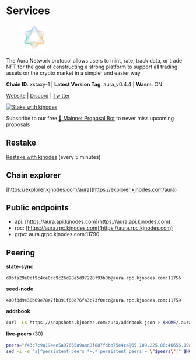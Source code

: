 # Services

<figure><img src="https://raw.githubusercontent.com/kj89/cosmos-images/main/logos/aura.png" alt=""><figcaption></figcaption></figure>

The Aura Network protocol allows users to mint, rate, track data,  or trade NFT for the goal of constructing a strong platform to  support all trading assets on the crypto market in a simpler and easier way

**Chain ID**: xstaxy-1 | **Latest Version Tag**: aura_v0.4.4 | **Wasm**: ON

[Website](https://aura.network) | [Discord](https://discord.gg/hpvF5QcWRf) | [Twitter](https://twitter.com/AuraNetworkHQ)

[![Stake with kjnodes](https://i.ibb.co/cr44Q8j/button-stake-with-kjnodes.png)](https://restake.app/aura/auravaloper17q4k3j6kcslrcuxtj9mxdcgez7kw7jdma8ykjs)

Subscribe to our free [🤖 Mainnet Proposal Bot](https://t.me/kjnodes_proposal_bot) to never miss upcoming proposals

## Restake

[Restake with kjnodes](https://restake.app/aura/auravaloper17q4k3j6kcslrcuxtj9mxdcgez7kw7jdma8ykjs) (every 5 minutes)
## Chain explorer
[https://explorer.kjnodes.com/aura](https://explorer.kjnodes.com/aura)

## Public endpoints

* api: [https://aura.api.kjnodes.com](https://aura.api.kjnodes.com)
* rpc: [https://aura.rpc.kjnodes.com](https://aura.rpc.kjnodes.com)
* grpc: aura.grpc.kjnodes.com:11790

## Peering

**state-sync**

```text
d9bfa29e0cf9c4ce0cc9c26d98e5d97228f93b0b@aura.rpc.kjnodes.com:11756
```

**seed-node**

```text
400f3d9e30b69e78a7fb891f60d76fa3c73f0ecc@aura.rpc.kjnodes.com:11759
```

**addrbook**
```bash
curl -Ls https://snapshots.kjnodes.com/aura/addrbook.json > $HOME/.aura/config/addrbook.json
```

**live-peers** (30)
```bash
peers="f43c7c9a194ee5a97665a9aad8f887fdbb75e4ca@65.109.225.86:46656,19acd62323adff35539c6c3643e1a5e097caece4@5.9.61.78:26656,0179528068da0dfaf61005cf5aa28793ca42b129@85.25.74.163:26656,3e05f2b0fdd750511dbff9d3f6a47d3bc3d4b1f0@141.95.204.81:61456,1584b3aa3969def4a9f70555b3b442d334053e94@148.113.159.22:10156,ed15ae05f17dd4e672eec0a96c38364d063b68dc@65.108.6.45:60756,670c0c23a1196e706e058133fbbb156f7f33b352@5.9.95.147:26656,34d759895c5a451488db34c686e74cb954d86723@65.108.135.212:26656,e46238ddcf2113b70f59b417994c375e2d67e265@71.236.119.108:40656,dce07d176e5ba4cfdc7b806eb80eabab162a09d0@45.76.213.229:26656,a859027129ee2524b57c43b9ecbe3bcc4d120efb@195.3.222.183:26656,aec1624fad0adf47f9b4f7300dcb8bd4d63567f1@57.128.20.163:21756,a19b89ebbf7331f435b8ef100ce501d2377922ea@209.126.116.182:26656,3e7ef25f1c9829351936884618659167400eb0f1@142.132.149.171:26656,7885a9e940b45b9a2183488ca3a901b043b6ed67@144.76.40.53:21756,b6a0d0d030f35ffffcfe92e72ea13933c1adbe62@116.202.174.253:21656,0599779759ed60e12ed39a94cd02d303ba10d591@95.214.52.174:36656,72d4480d90495fafa999166f4ef5c5aea9213a22@94.131.118.251:26656,ebc272824924ea1a27ea3183dd0b9ba713494f83@95.214.52.139:26966,fa474fe8f7159c9699fb39acb2925702f0474502@141.95.157.139:10156,fc3357ab9ebd2e9530177848187e870b7404ed8e@185.246.84.196:21656,63a90346040657406ddc48a2679e3bfbe17f717a@65.108.195.29:51656,a58b4dec687b60ba05cf9a3e4cd1181b09c0661f@65.109.93.152:34656,ed68064620cebd196f56335bf801144efa9fb5ef@185.22.232.82:26656,c9c0b28dcf2db5f0e7b756986d3326d62ba47e78@144.126.147.58:26656,abb367c73ef28fc90f5071e1258a23c0e5be17cd@103.107.183.89:26656,71bb73be4f030e47b813350ee32076ee43c67c27@134.209.111.108:26656,57406c041d38af3bac9acdcb2b4bdc90dc7a8852@88.99.164.158:26656,10b4cb9cbd7d3dae1aacc97355c1269ce5e36c57@93.190.141.68:21056,8d861db065439e8cff79d0d128ce0a141025be46@65.109.69.154:40656"
sed -i -e "s|^persistent_peers *=.*|persistent_peers = \"$peers\"|" $HOME/.aura/config/config.toml
```
